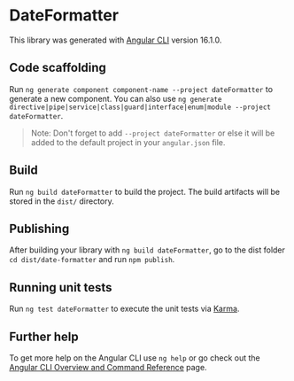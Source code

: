 # DateFormatter

This library was generated with [Angular CLI](https://github.com/angular/angular-cli) version 16.1.0.

## Code scaffolding

Run `ng generate component component-name --project dateFormatter` to generate a new component. You can also use `ng generate directive|pipe|service|class|guard|interface|enum|module --project dateFormatter`.
> Note: Don't forget to add `--project dateFormatter` or else it will be added to the default project in your `angular.json` file. 

## Build

Run `ng build dateFormatter` to build the project. The build artifacts will be stored in the `dist/` directory.

## Publishing

After building your library with `ng build dateFormatter`, go to the dist folder `cd dist/date-formatter` and run `npm publish`.

## Running unit tests

Run `ng test dateFormatter` to execute the unit tests via [Karma](https://karma-runner.github.io).

## Further help

To get more help on the Angular CLI use `ng help` or go check out the [Angular CLI Overview and Command Reference](https://angular.io/cli) page.
